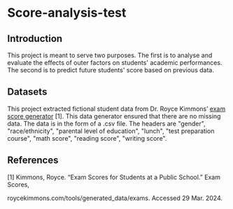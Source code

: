 # Score-analysis-test

## Introduction
This project is meant to serve two purposes. The first is to analyse and evaluate the effects of outer factors on students' academic performances. The second is to predict future students' score based on previous data.

## Datasets
This project extracted fictional student data from Dr. Royce Kimmons’ [exam score generator](roycekimmons.com/tools/generated\_data/exams) [1]. This data generator ensured that there are no missing data. The data is in the form of a .csv file. The headers are "gender", "race/ethnicity", "parental level of education", "lunch", "test preparation course", "math score", "reading score", "writing score".

## References
[1] Kimmons, Royce. “Exam Scores for Students at a Public School.” Exam Scores, 

roycekimmons.com/tools/generated\_data/exams. Accessed 29 Mar. 2024.
